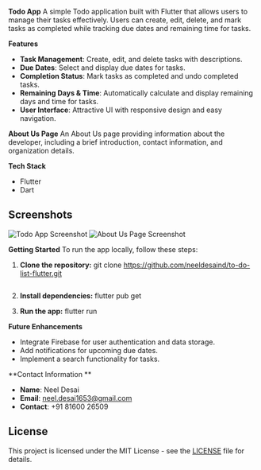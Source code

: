 **Todo App**
A simple Todo application built with Flutter that allows users to manage their tasks effectively. Users can create, edit, delete, and mark tasks as completed while tracking due dates and remaining time for tasks.

**Features**

- **Task Management**: Create, edit, and delete tasks with descriptions.
- **Due Dates**: Select and display due dates for tasks.
- **Completion Status**: Mark tasks as completed and undo completed tasks.
- **Remaining Days & Time**: Automatically calculate and display remaining days and time for tasks.
- **User Interface**: Attractive UI with responsive design and easy navigation.

**About Us Page**
An About Us page providing information about the developer, including a brief introduction, contact information, and organization details.

**Tech Stack**
- Flutter
- Dart

## Screenshots

![Todo App Screenshot](assets/todo_app_screenshot.png)  <!-- Replace with actual screenshot paths -->
![About Us Page Screenshot](assets/about_us_page_screenshot.png)  <!-- Replace with actual screenshot paths -->

**Getting Started**
To run the app locally, follow these steps:

1. **Clone the repository:**
   git clone https://github.com/neeldesaind/to-do-list-flutter.git
   ```

2. **Install dependencies:**
   flutter pub get

3. **Run the app:**
   flutter run

**Future Enhancements**
- Integrate Firebase for user authentication and data storage.
- Add notifications for upcoming due dates.
- Implement a search functionality for tasks.

**Contact Information
**
- **Name**: Neel Desai
- **Email**: neel.desai1653@gmail.com
- **Contact**: +91 81600 26509


## License

This project is licensed under the MIT License - see the [LICENSE](LICENSE) file for details.
